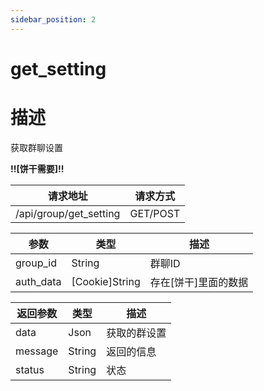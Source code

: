 ```yaml
---
sidebar_position: 2
---
```

# get_setting
# 描述
获取群聊设置

**!!\[饼干需要\]!!**

| 请求地址 | 请求方式 |
| --- | --- |
| /api/group/get_setting | GET/POST |


|参数|类型|描述|
|---|---|---|
|group_id|String|群聊ID|
|auth_data|\[Cookie\]String|存在\[饼干\]里面的数据|

|返回参数|类型|描述|
|---|---|---|
|data|Json|获取的群设置|
|message|String|返回的信息|
|status|String|状态|
